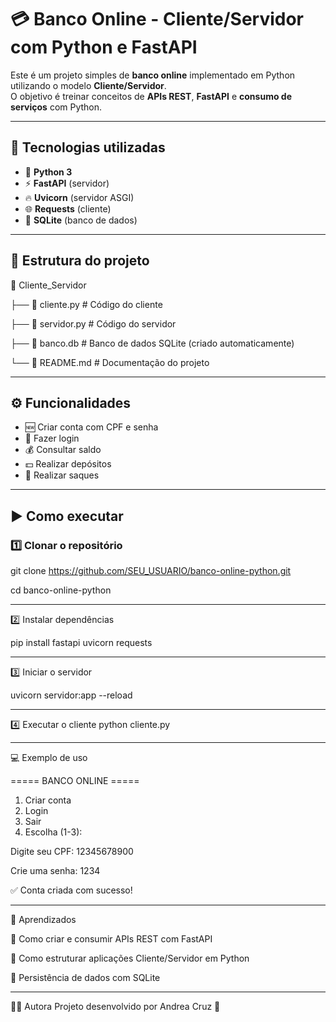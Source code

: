 # 💳 Banco Online - Cliente/Servidor com Python e FastAPI  

Este é um projeto simples de **banco online** implementado em Python utilizando o modelo **Cliente/Servidor**.  
O objetivo é treinar conceitos de **APIs REST**, **FastAPI** e **consumo de serviços** com Python.  

---

## 🚀 Tecnologias utilizadas
- 🐍 **Python 3**
- ⚡ **FastAPI** (servidor)
- 🔥 **Uvicorn** (servidor ASGI)
- 🌐 **Requests** (cliente)
- 💾 **SQLite** (banco de dados)

---

## 📂 Estrutura do projeto
📁 Cliente_Servidor

├── 📄 cliente.py # Código do cliente

├── 📄 servidor.py # Código do servidor

├── 📄 banco.db # Banco de dados SQLite (criado automaticamente)

└── 📄 README.md # Documentação do projeto


---

## ⚙️ Funcionalidades
- 🆕 Criar conta com CPF e senha  
- 🔑 Fazer login  
- 💰 Consultar saldo  
- 💵 Realizar depósitos  
- 💸 Realizar saques  

---

## ▶️ Como executar

### 1️⃣ Clonar o repositório

git clone https://github.com/SEU_USUARIO/banco-online-python.git

cd banco-online-python

---
2️⃣ Instalar dependências

pip install fastapi uvicorn requests

---
3️⃣ Iniciar o servidor

uvicorn servidor:app --reload

---
4️⃣ Executar o cliente
python cliente.py

---
💻 Exemplo de uso

===== BANCO ONLINE =====
1. Criar conta
2. Login
3. Sair
4. Escolha (1-3): 

Digite seu CPF: 12345678900

Crie uma senha: 1234

✅ Conta criada com sucesso!

---

📖 Aprendizados

📌 Como criar e consumir APIs REST com FastAPI

📌 Como estruturar aplicações Cliente/Servidor em Python

📌 Persistência de dados com SQLite

---

👩‍💻 Autora
Projeto desenvolvido por Andrea Cruz 🚀
